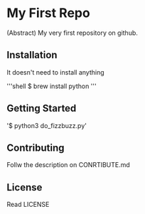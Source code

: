 # My First Repo

(Abstract) My very first repository on github.

## Installation

<!-- case 1-->
It doesn't need to install anything

<!-- case 2 -->

'''shell
$ brew install python
'''

## Getting Started
'$ python3 do_fizzbuzz.py'

## Contributing

Follw the description on CONRTIBUTE.md

## License

Read LICENSE
